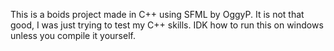 This is a boids project made in C++ using SFML by OggyP. It is not that good, I was just trying to test my C++ skills. IDK how to run this on windows unless you compile it yourself.